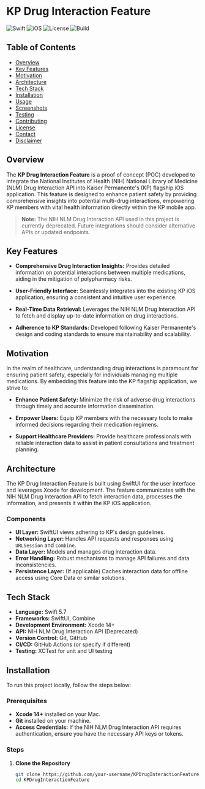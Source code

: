 # KP Drug Interaction Feature

![Swift](https://img.shields.io/badge/Swift-5.7-orange.svg)
![iOS](https://img.shields.io/badge/iOS-16.0-blue.svg)
![License](https://img.shields.io/badge/License-MIT-green.svg)
![Build](https://github.com/iamrishabruh/drug_interaction_checker/workflows/Build/badge.svg)

## Table of Contents

- [Overview](#overview)
- [Key Features](#key-features)
- [Motivation](#motivation)
- [Architecture](#architecture)
- [Tech Stack](#tech-stack)
- [Installation](#installation)
- [Usage](#usage)
- [Screenshots](#screenshots)
- [Testing](#testing)
- [Contributing](#contributing)
- [License](#license)
- [Contact](#contact)
- [Disclaimer](#disclaimer)

## Overview

The **KP Drug Interaction Feature** is a proof of concept (POC) developed to integrate the National Institutes of Health (NIH) National Library of Medicine (NLM) Drug Interaction API into Kaiser Permanente's (KP) flagship iOS application. This feature is designed to enhance patient safety by providing comprehensive insights into potential multi-drug interactions, empowering KP members with vital health information directly within the KP mobile app.

> **Note:** The NIH NLM Drug Interaction API used in this project is currently deprecated. Future integrations should consider alternative APIs or updated endpoints.

## Key Features

- **Comprehensive Drug Interaction Insights:** Provides detailed information on potential interactions between multiple medications, aiding in the mitigation of polypharmacy risks.
  
- **User-Friendly Interface:** Seamlessly integrates into the existing KP iOS application, ensuring a consistent and intuitive user experience.
  
- **Real-Time Data Retrieval:** Leverages the NIH NLM Drug Interaction API to fetch and display up-to-date information on drug interactions.
  
- **Adherence to KP Standards:** Developed following Kaiser Permanente's design and coding standards to ensure maintainability and scalability.

## Motivation

In the realm of healthcare, understanding drug interactions is paramount for ensuring patient safety, especially for individuals managing multiple medications. By embedding this feature into the KP flagship application, we strive to:

- **Enhance Patient Safety:** Minimize the risk of adverse drug interactions through timely and accurate information dissemination.
  
- **Empower Users:** Equip KP members with the necessary tools to make informed decisions regarding their medication regimens.
  
- **Support Healthcare Providers:** Provide healthcare professionals with reliable interaction data to assist in patient consultations and treatment planning.

## Architecture

The KP Drug Interaction Feature is built using SwiftUI for the user interface and leverages Xcode for development. The feature communicates with the NIH NLM Drug Interaction API to fetch interaction data, processes the information, and presents it within the KP iOS application.

### Components

- **UI Layer:** SwiftUI views adhering to KP's design guidelines.
- **Networking Layer:** Handles API requests and responses using `URLSession` and `Combine`.
- **Data Layer:** Models and manages drug interaction data.
- **Error Handling:** Robust mechanisms to manage API failures and data inconsistencies.
- **Persistence Layer:** (If applicable) Caches interaction data for offline access using Core Data or similar solutions.

## Tech Stack

- **Language:** Swift 5.7
- **Frameworks:** SwiftUI, Combine
- **Development Environment:** Xcode 14+
- **API:** NIH NLM Drug Interaction API (Deprecated)
- **Version Control:** Git, GitHub
- **CI/CD:** GitHub Actions (or specify if different)
- **Testing:** XCTest for unit and UI testing

## Installation

To run this project locally, follow the steps below:

### Prerequisites

- **Xcode 14+** installed on your Mac.
- **Git** installed on your machine.
- **Access Credentials:** If the NIH NLM Drug Interaction API requires authentication, ensure you have the necessary API keys or tokens.

### Steps

1. **Clone the Repository**

   ```bash
   git clone https://github.com/your-username/KPDrugInteractionFeature.git
   cd KPDrugInteractionFeature
